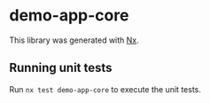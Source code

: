 # demo-app-core

This library was generated with [Nx](https://nx.dev).

## Running unit tests

Run `nx test demo-app-core` to execute the unit tests.
